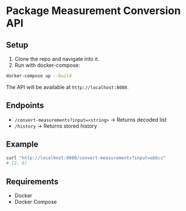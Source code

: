 # Package Measurement Conversion API

## Setup

1. Clone the repo and navigate into it.
2. Run with docker-compose:

```bash
docker-compose up --build
```

The API will be available at `http://localhost:8080`.

## Endpoints

- `/convert-measurements?input=<string>` → Returns decoded list
- `/history` → Returns stored history

## Example

```bash
curl "http://localhost:8080/convert-measurements?input=abbcc"
# [2, 6]
```

## Requirements

- Docker
- Docker Compose
